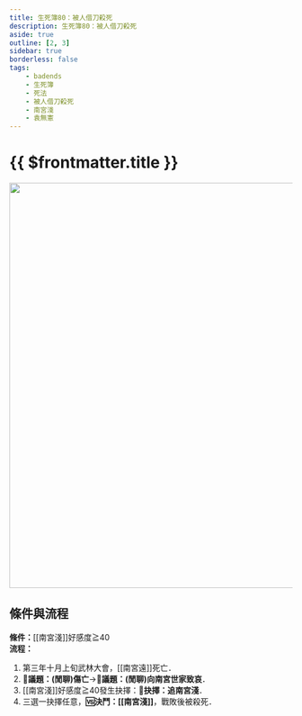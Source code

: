 ```yaml
---
title: 生死簿80：被人借刀殺死
description: 生死簿80：被人借刀殺死
aside: true
outline: [2, 3]
sidebar: true
borderless: false
tags:
    - badends
    - 生死簿
    - 死法
    - 被人借刀殺死
    - 南宮淺
    - 袁無憲
---
```


# {{ $frontmatter.title }}

<img width="720" src="/images/badends/badend80.png">

## 條件與流程

<b>條件：</b>[[南宮淺]]好感度≧40<br>
<b>流程：</b><br>
1. 第三年十月上旬武林大會，[[南宮遠]]死亡．
2. **📜議題：(閒聊)傷亡**→**📜議題：(閒聊)向南宮世家致哀**．
3. [[南宮淺]]好感度≧40發生抉擇：**📖抉擇：追南宮淺**．
4. 三選一抉擇任意，**🆚決鬥：[[南宮淺]]**，戰敗後被殺死．
